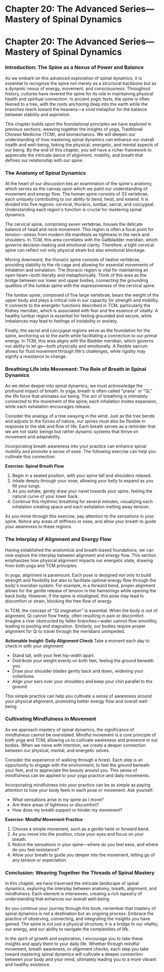 # Chapter 20: The Advanced Series—Mastery of Spinal Dynamics

# Chapter 20: The Advanced Series—Mastery of Spinal Dynamics

### Introduction: The Spine as a Nexus of Power and Balance

As we embark on this advanced exploration of spinal dynamics, it is essential to recognize the spine not merely as a structural backbone but as a dynamic nexus of energy, movement, and consciousness. Throughout history, cultures have revered the spine for its role in maintaining physical health and spiritual connection. In ancient yogic texts, the spine is often likened to a tree, with the roots anchoring deep into the earth while the branches reach toward the heavens—a vivid metaphor for the balance between stability and aspiration.

This chapter builds upon the foundational principles we have explored in previous sections, weaving together the insights of yoga, Traditional Chinese Medicine (TCM), and biomechanics. We will deepen our understanding of how mastering spinal dynamics can enhance our overall health and well-being, linking the physical, energetic, and mental aspects of our being. By the end of this chapter, you will have a richer framework to appreciate the intricate dance of alignment, mobility, and breath that defines our relationship with our spine.

### The Anatomy of Spinal Dynamics

At the heart of our discussion lies an examination of the spine's anatomy, which serves as the canvas upon which we paint our understanding of movement and energy flow. The human spine consists of 33 vertebrae, each uniquely contributing to our ability to bend, twist, and extend. It is divided into five regions: cervical, thoracic, lumbar, sacral, and coccygeal. Understanding each region's function is crucial for mastering spinal dynamics.

The cervical spine, comprising seven vertebrae, houses the delicate balance of head and neck movement. This region is often a focal point for tension—stress from modern life manifests as tightness in the neck and shoulders. In TCM, this area correlates with the Gallbladder meridian, which governs decision-making and emotional clarity. Therefore, a tight cervical spine can reflect not only physical strain but also emotional blockage.

Moving downward, the thoracic spine consists of twelve vertebrae, providing stability to the rib cage and allowing for essential movements of inhalation and exhalation. The thoracic region is vital for maintaining an open heart—both literally and metaphorically. Think of this area as the bridge between our lower and upper bodies, connecting the grounding qualities of the lumbar spine with the expressiveness of the cervical spine.

The lumbar spine, composed of five large vertebrae, bears the weight of the upper body and plays a critical role in our capacity for strength and mobility. It connects to the energetic functions described in TCM, particularly the Kidney meridian, which is associated with fear and the essence of vitality. A healthy lumbar region is essential for feeling grounded and secure, while imbalances may lead to feelings of instability or anxiety.

Finally, the sacral and coccygeal regions serve as the foundation for the spine, anchoring us to the earth while facilitating a connection to our primal energy. In TCM, this area aligns with the Bladder meridian, which governs our ability to let go—both physically and emotionally. A flexible sacrum allows for fluid movement through life's challenges, while rigidity may signify a resistance to change.

### Breathing Life into Movement: The Role of Breath in Spinal Dynamics

As we delve deeper into spinal dynamics, we must acknowledge the profound impact of breath. In yoga, breath is often called "prana" or "Qi," the life force that animates our being. The act of breathing is intimately connected to the movement of the spine; each inhalation invites expansion, while each exhalation encourages release. 

Consider the analogy of a tree swaying in the wind. Just as the tree bends and adjusts to the forces of nature, our spines must also be flexible in response to the ebb and flow of life. Each breath serves as a reminder that we are not static beings but rather dynamic systems that thrive on movement and adaptability.

Incorporating breath awareness into your practice can enhance spinal mobility and promote a sense of ease. The following exercise can help you cultivate this connection: 

**Exercise: Spinal Breath Flow**
1. Begin in a seated position, with your spine tall and shoulders relaxed.
2. Inhale deeply through your nose, allowing your belly to expand as you fill your lungs.
3. As you exhale, gently draw your navel towards your spine, feeling the natural curve of your lower back.
4. Continue this rhythmic breathing for several minutes, visualizing each inhalation creating space and each exhalation melting away tension.

As you move through this exercise, pay attention to the sensations in your spine. Notice any areas of stiffness or ease, and allow your breath to guide your awareness to these regions. 

### The Interplay of Alignment and Energy Flow

Having established the anatomical and breath-based foundations, we can now explore the interplay between alignment and energy flow. This section emphasizes how physical alignment impacts our energetic state, drawing from both yoga and TCM principles.

In yoga, alignment is paramount. Each pose is designed not only to build strength and flexibility but also to facilitate optimal energy flow through the body's meridian system. For example, in a forward bend, proper alignment allows for the gentle release of tension in the hamstrings while opening the back body. However, if the spine is misaligned, this pose may lead to discomfort or strain, blocking the free flow of energy.

In TCM, the concept of "Qi stagnation" is essential. When the body is out of alignment, Qi cannot flow freely, often resulting in pain or discomfort. Imagine a river obstructed by fallen branches—water cannot flow smoothly, leading to pooling and stagnation. Similarly, our bodies require proper alignment for Qi to travel through the meridians unimpeded.

**Actionable Insight: Daily Alignment Check**
Take a moment each day to check in with your alignment:
- Stand tall, with your feet hip-width apart.
- Distribute your weight evenly on both feet, feeling the ground beneath you.
- Draw your shoulder blades gently back and down, widening your collarbone.
- Align your ears over your shoulders and keep your chin parallel to the ground.

This simple practice can help you cultivate a sense of awareness around your physical alignment, promoting better energy flow and overall well-being.

### Cultivating Mindfulness in Movement

As we approach mastery of spinal dynamics, the significance of mindfulness cannot be overstated. Mindful movement is a core principle of both yoga and TCM, allowing us to cultivate awareness and presence in our bodies. When we move with intention, we create a deeper connection between our physical, mental, and energetic selves.

Consider the experience of walking through a forest. Each step is an opportunity to engage with the environment, to feel the ground beneath your feet, and to appreciate the beauty around you. This sense of mindfulness can be applied to your yoga practice and daily movements. 

Incorporating mindfulness into your practice can be as simple as paying attention to how your body feels in each pose or movement. Ask yourself:
- What sensations arise in my spine as I move?
- Are there areas of tightness or discomfort?
- How does my breath support or hinder my movement?

**Exercise: Mindful Movement Practice**
1. Choose a simple movement, such as a gentle twist or forward bend.
2. As you move into the position, close your eyes and focus on your breath.
3. Notice the sensations in your spine—where do you feel ease, and where do you feel resistance?
4. Allow your breath to guide you deeper into the movement, letting go of any tension or expectation.

### Conclusion: Weaving Together the Threads of Spinal Mastery

In this chapter, we have traversed the intricate landscape of spinal dynamics, exploring the interplay between anatomy, breath, alignment, and mindfulness. Each element is interwoven, creating a rich tapestry of understanding that enhances our overall well-being. 

As you continue your journey through this book, remember that mastery of spinal dynamics is not a destination but an ongoing process. Embrace the practice of observing, connecting, and integrating the insights you have gained. The spine is not just a physical structure; it is a bridge to our vitality, our energy, and our ability to navigate the complexities of life.

In the spirit of growth and exploration, I encourage you to take these insights and apply them to your daily life. Whether through mindful movement, breath awareness, or alignment checks, each step you take toward mastering spinal dynamics will cultivate a deeper connection between your body and your mind, ultimately leading you to a more vibrant and healthy existence.